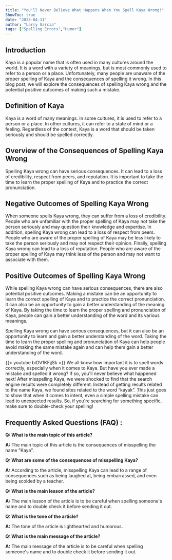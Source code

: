 ```yaml
---
title: "You'll Never Believe What Happens When You Spell Kaya Wrong!"
ShowToc: true 
date: "2023-04-11"
author: "Larry Garcia" 
tags: ["Spelling Errors","Humor"]
---
```

## Introduction 
Kaya is a popular name that is often used in many cultures around the world. It is a word with a variety of meanings, but is most commonly used to refer to a person or a place. Unfortunately, many people are unaware of the proper spelling of Kaya and the consequences of spelling it wrong. In this blog post, we will explore the consequences of spelling Kaya wrong and the potential positive outcomes of making such a mistake.

## Definition of Kaya
Kaya is a word of many meanings. In some cultures, it is used to refer to a person or a place. In other cultures, it can refer to a state of mind or a feeling. Regardless of the context, Kaya is a word that should be taken seriously and should be spelled correctly.

## Overview of the Consequences of Spelling Kaya Wrong
Spelling Kaya wrong can have serious consequences. It can lead to a loss of credibility, respect from peers, and reputation. It is important to take the time to learn the proper spelling of Kaya and to practice the correct pronunciation.

## Negative Outcomes of Spelling Kaya Wrong
When someone spells Kaya wrong, they can suffer from a loss of credibility. People who are unfamiliar with the proper spelling of Kaya may not take the person seriously and may question their knowledge and expertise. In addition, spelling Kaya wrong can lead to a loss of respect from peers. People who are aware of the proper spelling of Kaya may be less likely to take the person seriously and may not respect their opinion. Finally, spelling Kaya wrong can lead to a loss of reputation. People who are aware of the proper spelling of Kaya may think less of the person and may not want to associate with them.

## Positive Outcomes of Spelling Kaya Wrong
While spelling Kaya wrong can have serious consequences, there are also potential positive outcomes. Making a mistake can be an opportunity to learn the correct spelling of Kaya and to practice the correct pronunciation. It can also be an opportunity to gain a better understanding of the meaning of Kaya. By taking the time to learn the proper spelling and pronunciation of Kaya, people can gain a better understanding of the word and its various meanings.

Spelling Kaya wrong can have serious consequences, but it can also be an opportunity to learn and gain a better understanding of the word. Taking the time to learn the proper spelling and pronunciation of Kaya can help people avoid making the same mistake again and can help them gain a better understanding of the word.

{{< youtube biOV1KFjjSk >}} 
We all know how important it is to spell words correctly, especially when it comes to Kaya. But have you ever made a mistake and spelled it wrong? If so, you'll never believe what happened next! After misspelling Kaya, we were shocked to find that the search engine results were completely different. Instead of getting results related to the name Kaya, we found sites related to the word “kayak”. This just goes to show that when it comes to intent, even a simple spelling mistake can lead to unexpected results. So, if you're searching for something specific, make sure to double-check your spelling!

## Frequently Asked Questions (FAQ) :
**Q: What is the main topic of this article?**

**A:** The main topic of this article is the consequences of misspelling the name "Kaya".

**Q: What are some of the consequences of misspelling Kaya?**

**A:** According to the article, misspelling Kaya can lead to a range of consequences such as being laughed at, being embarrassed, and even being scolded by a teacher.

**Q: What is the main lesson of the article?**

**A:** The main lesson of the article is to be careful when spelling someone's name and to double check it before sending it out.

**Q: What is the tone of the article?**

**A:** The tone of the article is lighthearted and humorous.

**Q: What is the main message of the article?**

**A:** The main message of the article is to be careful when spelling someone's name and to double check it before sending it out.





